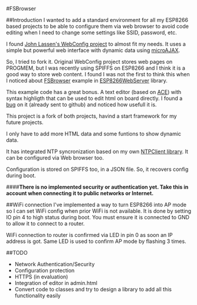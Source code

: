 #FSBrowser

##Introduction
I wanted to add a standard environment for all my ESP8266 based projects to be able to configure them via web browser to avoid code editing when I need to change some settings like SSID, password, etc.

I found [John Lassen's WebConfig project](http://www.john-lassen.de/index.php/projects/esp-8266-arduino-ide-webconfig) to almost fit my needs. It uses a simple but powerful web interface with dynamic data using [microAJAX](https://code.google.com/archive/p/microajax/).

So, I tried to fork it. Original WebConfig project stores web pages on PROGMEM, but I was recently using SPIFFS on ESP8266 and I think it is a good way to store web content. I found I was not the first to think this when I noticed about [FSBrowser](https://github.com/esp8266/Arduino/tree/master/libraries/ESP8266WebServer/examples/FSBrowser) example in [ESP8266WebServer](https://github.com/esp8266/Arduino/tree/master/libraries/ESP8266WebServer) library. 

This example code has a great bonus. A text editor (based on [ACE](https://ace.c9.io/)) with syntax highligth that can be used to edit html on board directly. I found a [bug](https://github.com/esp8266/Arduino/pull/1771) on it (already sent to github) and noticed how usefull it is.

This project is a fork of both projects, havind a start framework for my future projects.

I only have to add more HTML data and some funtions to show dynamic data.

It has integrated NTP syncronization based on my own [NTPClient library](https://github.com/gmag11/NtpClient). It can be configured via Web browser too.

Configuration is stored on SPIFFS too, in a JSON file. So, it recovers config during boot.

####**There is no implemented security or authentication yet. Take this in account when connecting it to public networks or Internet.**

##WiFi connection
I've implemented a way to turn ESP8266 into AP mode so I can set WiFi config when prior WiFi is not available. It is done by setting IO pin 4 to high status during boot. You must ensure it is connected to GND to allow it to connect to a router.

WiFi connection to router is confirmed via LED in pin 0 as soon an IP address is got. Same LED is used to confirm AP mode by flashing 3 times.

##TODO

- Network Authentication/Security
- Configuration protection
- HTTPS (in evaluation)
- Integration of editor in admin.html
- Convert code to classes and try to design a library to add all this functionality easily